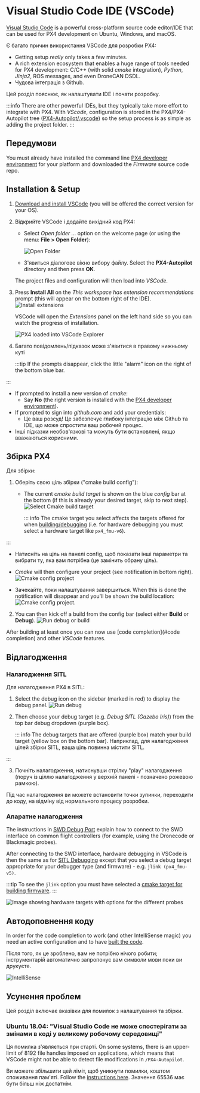 # Visual Studio Code IDE (VSCode)

[Visual Studio Code](https://code.visualstudio.com/) is a powerful cross-platform source code editor/IDE that can be used for PX4 development on Ubuntu, Windows, and macOS.

Є багато причин використання VSCode для розробки PX4:

- Getting setup _really_ only takes a few minutes.
- A rich extension ecosystem that enables a huge range of tools needed for PX4 development: C/C++ (with solid _cmake_ integration), _Python_, _Jinja2_, ROS messages, and even DroneCAN DSDL.
- Чудова інтеграція з Github.

Цей розділ пояснює, як налаштувати IDE і почати розробку.

:::info
There are other powerful IDEs, but they typically take more effort to integrate with PX4.
With _VScode_, configuration is stored in the PX4/PX4-Autopilot tree ([PX4-Autopilot/.vscode](https://github.com/PX4/PX4-Autopilot/tree/main/.vscode)) so the setup process is as simple as adding the project folder.
:::

## Передумови

You must already have installed the command line [PX4 developer environment](../dev_setup/dev_env.md) for your platform and downloaded the _Firmware_ source code repo.

## Installation & Setup

1. [Download and install VSCode](https://code.visualstudio.com/) (you will be offered the correct version for your OS).

2. Відкрийте VSCode і додайте вихідний код PX4:

   - Select _Open folder ..._ option on the welcome page (or using the menu: **File > Open Folder**):

      ![Open Folder](../../assets/toolchain/vscode/welcome_open_folder.jpg)

   - З'явиться діалогове вікно вибору файлу.
      Select the **PX4-Autopilot** directory and then press **OK**.

   The project files and configuration will then load into _VSCode_.

3. Press **Install All** on the _This workspace has extension recommendations_ prompt (this will appear on the bottom right of the IDE).
   ![Install extensions](../../assets/toolchain/vscode/prompt_install_extensions.jpg)

   VSCode will open the _Extensions_ panel on the left hand side so you can watch the progress of installation.

   ![PX4 loaded into VSCode Explorer](../../assets/toolchain/vscode/installing_extensions.jpg)

4. Багато повідомлень/підказок може з'явитися в правому нижньому куті

   :::tip
   If the prompts disappear, click the little "alarm" icon on the right of the bottom blue bar.

:::

   - If prompted to install a new version of _cmake_:
      - Say **No** (the right version is installed with the [PX4 developer environment](../dev_setup/dev_env.md)).
   - If prompted to sign into _github.com_ and add your credentials:
      - Це ваш розсуд! Це забезпечує глибоку інтеграцію між Github та IDE, що може спростити ваш робочий процес.
   - Інші підказки необов'язкові та можуть бути встановлені, якщо вважаються корисними. <!-- perhaps add screenshot of these prompts -->

<a id="building"></a>

## Збірка PX4

Для збірки:

1. Оберіть свою ціль збірки ("cmake build config"):

   - The current _cmake build target_ is shown on the blue _config_ bar at the bottom (if this is already your desired target, skip to next step).
      ![Select Cmake build target](../../assets/toolchain/vscode/cmake_build_config.jpg)

      ::: info
      The cmake target you select affects the targets offered for when [building/debugging](#debugging) (i.e. for hardware debugging you must select a hardware target like `px4_fmu-v6`).

:::

   - Натисніть на ціль на панелі config, щоб показати інші параметри та вибрати ту, яка вам потрібна (це замінить обрану ціль).

   - _Cmake_ will then configure your project (see notification in bottom right).
      ![Cmake config project](../../assets/toolchain/vscode/cmake_configuring_project.jpg)

   - Зачекайте, поки налаштування завершиться.
      When this is done the notification will disappear and you'll be shown the build location:
      ![Cmake config project](../../assets/toolchain/vscode/cmake_configuring_project_done.jpg).

2. You can then kick off a build from the config bar (select either **Build** or **Debug**).
   ![Run debug or build](../../assets/toolchain/vscode/run_debug_build.jpg)

After building at least once you can now use [code completion](#code completion) and other _VSCode_ features.

## Відлагодження

<a id="debugging_sitl"></a>

### Налагодження SITL

Для налагодження PX4 в SITL:

1. Select the debug icon on the sidebar (marked in red) to display the debug panel.
   ![Run debug](../../assets/toolchain/vscode/vscode_debug.jpg)

2. Then choose your debug target (e.g. _Debug SITL (Gazebo Iris)_) from the top bar debug dropdown (purple box).

   ::: info
   The debug targets that are offered (purple box) match your build target (yellow box on the bottom bar).
   Наприклад, для налагодження цілей збірки SITL, ваша ціль повинна містити SITL.

:::

3. Почніть налагодження, натиснувши стрілку "play" налагодження (поруч із ціллю налагодження у верхній панелі - позначено рожевою рамкою).

Під час налагодження ви можете встановити точки зупинки, переходити до коду, на відміну від нормального процесу розробки.

### Апаратне налагодження

The instructions in [SWD Debug Port](../debug/swd_debug.md) explain how to connect to the SWD interface on common flight controllers (for example, using the Dronecode or Blackmagic probes).

After connecting to the SWD interface, hardware debugging in VSCode is then the same as for [SITL Debugging](#debugging_sitl) except that you select a debug target appropriate for your debugger type (and firmware) - e.g. `jlink (px4_fmu-v5)`.

:::tip
To see the `jlink` option you must have selected a [cmake target for building firmware](#building-px4).
:::

![Image showing hardware targets with options for the different probes](../../assets/toolchain/vscode/vscode_hardware_debugging_options.png)

<a id="code completion"></a>

## Автодоповнення коду

In order for the code completion to work (and other IntelliSense magic) you need an active configuration and to have [built the code](#building).

Після того, як це зроблено, вам не потрібно нічого робити; інструментарій автоматично запропонує вам символи мови поки ви друкуєте.

![IntelliSense](../../assets/toolchain/vscode/vscode_intellisense.jpg)

## Усунення проблем

Цей розділ включає вказівки для помилок з налаштування та збірки.

### Ubuntu 18.04: "Visual Studio Code не може спостерігати за змінами в коді у великому робочому середовищі"

Ця помилка з'являється при старті.
On some systems, there is an upper-limit of 8192 file handles imposed on applications, which means that VSCode might not be able to detect file modifications in `/PX4-Autopilot`.

Ви можете збільшити цей ліміт, щоб уникнути помилки, коштом споживання пам'яті.
Follow the [instructions here](https://code.visualstudio.com/docs/setup/linux#_visual-studio-code-is-unable-to-watch-for-file-changes-in-this-large-workspace-error-enospc).
Значення 65536 має бути більш ніж достатнім.

